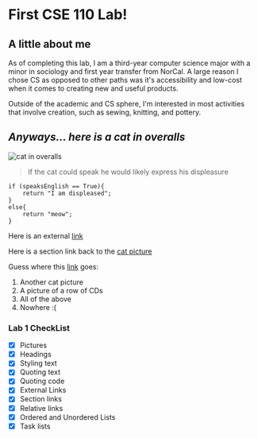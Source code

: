 


# First CSE 110 Lab!
## A little about me
As of completing this lab, I am a third-year computer science major with a minor in sociology and first year transfer from NorCal. A large reason I chose CS as opposed to other paths was it's accessibility and low-cost when it comes to creating new and useful products. 

Outside of the academic and CS sphere, I'm interested in most activities that involve creation, such as sewing, knitting, and pottery. 

## _Anyways... here is a cat in overalls_
![cat in overalls](https://i.pinimg.com/originals/07/17/38/07173844ff7d628ed48a6c79430729bc.jpg)

> If the cat could speak he would likely express his displeasure

```
if (speaksEnglish == True){
    return "I am displeased";
}
else{
    return "meow";
}
```
Here is an external [link](https://xkcd.com/694)

Here is a section link back to the [cat picture](#here-is-a-cat-in-overalls)

Guess where this [link](catBetweenDisks.jpeg) goes:
1. Another cat picture
2. A picture of a row of CDs
3. All of the above
4. Nowhere :(


### Lab 1 CheckList
- [X] Pictures
- [X] Headings
- [X] Styling text
- [X] Quoting text
- [X] Quoting code
- [X] External Links
- [X] Section links
- [X] Relative links
- [X] Ordered and Unordered Lists
- [X] Task lists
